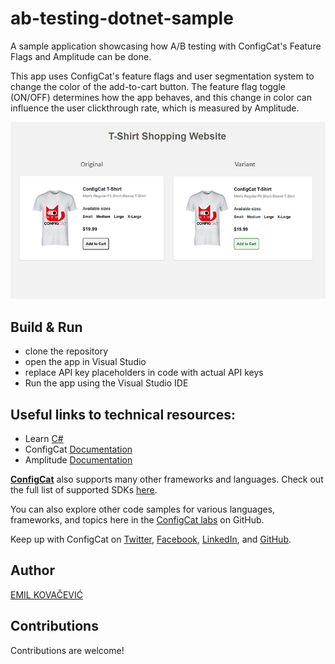 # ab-testing-dotnet-sample
A sample application showcasing how A/B testing with ConfigCat's Feature Flags and Amplitude can be done.

This app uses ConfigCat's feature flags and user segmentation system to change the color of the add-to-cart button. The feature flag toggle (ON/OFF) determines how the app behaves, and this change in color can influence the user clickthrough rate, which is measured by Amplitude.

![A/B testing cover photo](./ab-testing-cover-photo.png)

## Build & Run

- clone the repository
- open the app in Visual Studio
- replace API key placeholders in code with actual API keys
- Run the app using the Visual Studio IDE

## Useful links to technical resources:
- Learn [C#](https://learn.microsoft.com/en-us/dotnet/csharp/)
- ConfigCat [Documentation](https://configcat.com/docs/)
- Amplitude [Documentation](https://www.docs.developers.amplitude.com/documentation-home/#install)


[**ConfigCat**](https://configcat.com) also supports many other frameworks and languages. Check out the full list of supported SDKs [here](https://configcat.com/docs/sdk-reference/overview/).

You can also explore other code samples for various languages, frameworks, and topics here in the [ConfigCat labs](https://github.com/configcat-labs) on GitHub.

Keep up with ConfigCat on [Twitter](https://twitter.com/configcat), [Facebook](https://www.facebook.com/configcat), [LinkedIn](https://www.linkedin.com/company/configcat/), and [GitHub](https://github.com/configcat).

## Author
[EMIL KOVAČEVIĆ](https://github.com/emilkovacevic)

## Contributions
Contributions are welcome!
